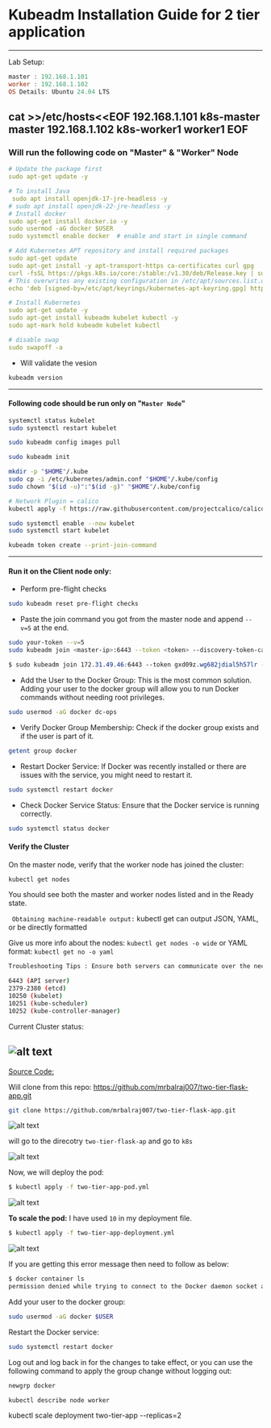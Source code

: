 
# Kubeadm Installation Guide for 2 tier application

--------
Lab Setup:

```powershell
master : 192.168.1.101
worker : 192.168.1.102
OS Details: Ubuntu 24.04 LTS
```

cat >>/etc/hosts<<EOF
192.168.1.101   k8s-master     master 
192.168.1.102   k8s-worker1    worker1 
EOF
--------


### Will run the following code on "Master" & "Worker" Node

```yaml
# Update the package first
sudo apt-get update -y

# To install Java
 sudo apt install openjdk-17-jre-headless -y
# sudo apt install openjdk-22-jre-headless -y
# Install docker
sudo apt-get install docker.io -y
sudo usermod -aG docker $USER
sudo systemctl enable docker  # enable and start in single command

# Add Kubernetes APT repository and install required packages
sudo apt-get update
sudo apt-get install -y apt-transport-https ca-certificates curl gpg
curl -fsSL https://pkgs.k8s.io/core:/stable:/v1.30/deb/Release.key | sudo gpg --dearmor -o /etc/apt/keyrings/kubernetes-apt-keyring.gpg
# This overwrites any existing configuration in /etc/apt/sources.list.d/kubernetes.list
echo 'deb [signed-by=/etc/apt/keyrings/kubernetes-apt-keyring.gpg] https://pkgs.k8s.io/core:/stable:/v1.30/deb/ /' | sudo tee /etc/apt/sources.list.d/kubernetes.list

# Install Kubernetes
sudo apt-get update -y
sudo apt-get install kubeadm kubelet kubectl -y
sudo apt-mark hold kubeadm kubelet kubectl

# disable swap
sudo swapoff -a

```
- Will validate the vesion
```bash
kubeadm version
```
-----
#### Following code should be run only on "```Master Node```"

```sh
systemctl status kubelet
sudo systemctl restart kubelet
```

```bash
sudo kubeadm config images pull

sudo kubeadm init

mkdir -p "$HOME"/.kube
sudo cp -i /etc/kubernetes/admin.conf "$HOME"/.kube/config
sudo chown "$(id -u)":"$(id -g)" "$HOME"/.kube/config

# Network Plugin = calico
kubectl apply -f https://raw.githubusercontent.com/projectcalico/calico/v3.26.0/manifests/calico.yaml

sudo systemctl enable --now kubelet
sudo systemctl start kubelet

kubeadm token create --print-join-command
```
------

#### Run it on the Client node only:

- Perform pre-flight checks
```bash
sudo kubeadm reset pre-flight checks
```
- Paste the join command you got from the master node and append ```--v=5``` at the end.
```bash
sudo your-token --v=5
sudo kubeadm join <master-ip>:6443 --token <token> --discovery-token-ca-cert-hash sha256:<hash>
```
```css
$ sudo kubeadm join 172.31.49.46:6443 --token gxd09z.wg682jdial5h57lr --discovery-token-ca-cert-hash sha256:a831854669c32ec8cdd4d4146a8922c602bb2753f52acd3072a453def1f081c2 --v=5
```

- Add the User to the Docker Group:
This is the most common solution. Adding your user to the docker group will allow you to run Docker commands without needing root privileges.

```sh
sudo usermod -aG docker dc-ops
```

- Verify Docker Group Membership:
Check if the docker group exists and if the user is part of it.
```sh
getent group docker
```
- Restart Docker Service:
If Docker was recently installed or there are issues with the service, you might need to restart it.
```sh
sudo systemctl restart docker
```

- Check Docker Service Status:
Ensure that the Docker service is running correctly.
```sh
sudo systemctl status docker
```

#### Verify the Cluster
On the master node, verify that the worker node has joined the cluster:
```sh
kubectl get nodes
```
You should see both the master and worker nodes listed and in the Ready state.

``` Obtaining machine-readable output:``` kubectl get can output JSON, YAML, or be directly formatted

Give us more info about the nodes: ```kubectl get nodes -o wide``` or YAML format:  ```kubectl get no -o yaml```

```bash
Troubleshooting Tips : Ensure both servers can communicate over the necessary ports:

6443 (API server)
2379-2380 (etcd)
10250 (kubelet)
10251 (kube-scheduler)
10252 (kube-controller-manager)
```
Current Cluster status:

![alt text](Images\image9.png)
----------------------------------------
[Source Code:](https://github.com/mrbalraj007/two-tier-flask-app)

Will clone from this repo: https://github.com/mrbalraj007/two-tier-flask-app.git
```sh
git clone https://github.com/mrbalraj007/two-tier-flask-app.git
```
![alt text](Images\image8.png)
 
will go to the direcotry ```two-tier-flask-ap``` and go to ```k8s```

![alt text](Images\image10.png)

Now, we will deploy the pod:
```sh
$ kubectl apply -f two-tier-app-pod.yml
```
![alt text](Images\image11.png)

__To scale the pod:__ I have used ```10``` in my deployment file.
```sh
$ kubectl apply -f two-tier-app-deployment.yml
```
![alt text](Images\image12.png)

If you are getting this error message then need to follow as below:
```sh
$ docker container ls
permission denied while trying to connect to the Docker daemon socket at unix:///var/run/docker.sock: Get "http://%2Fvar%2Frun%2Fdocker.sock/v1.24/containers/json": dial unix /var/run/docker.sock: connect: permission denied
```

Add your user to the docker group:
```sh
sudo usermod -aG docker $USER
```
Restart the Docker service:
```sh
sudo systemctl restart docker
```
Log out and log back in for the changes to take effect, or you can use the following command to apply the group change without logging out:
```sh
newgrp docker
```
```sh
kubectl describe node worker
```



kubectl scale deployment two-tier-app --replicas=2

